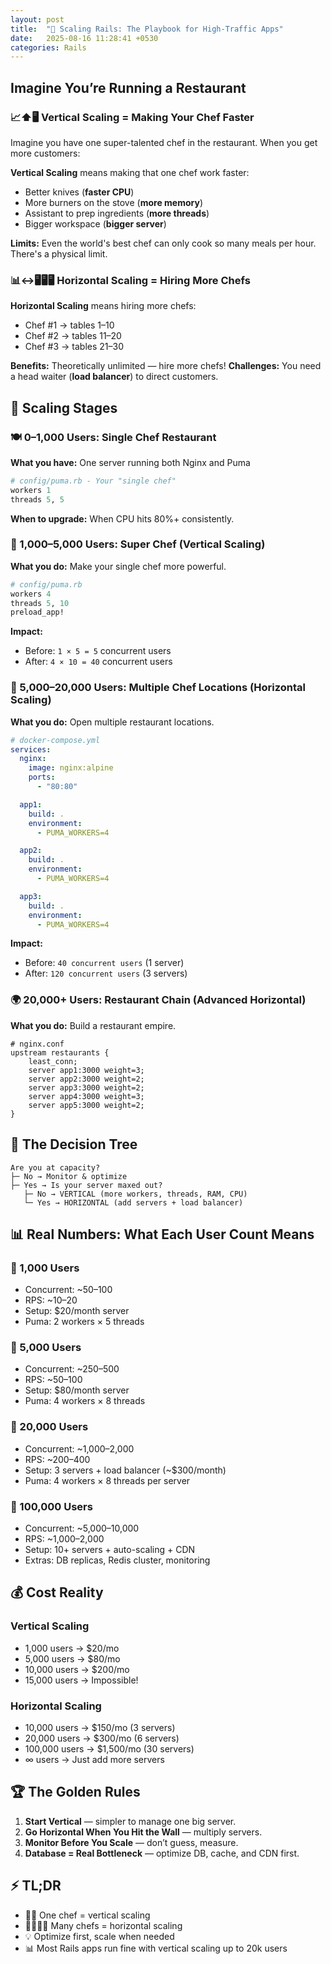 ```yaml
---
layout: post
title:  "🚀 Scaling Rails: The Playbook for High-Traffic Apps"
date:   2025-08-16 11:28:41 +0530
categories: Rails
---
```


## Imagine You’re Running a Restaurant

### 📈⬆️🖥️ Vertical Scaling = Making Your Chef Faster

Imagine you have one super-talented chef in the restaurant. When you get more customers:

**Vertical Scaling** means making that one chef work faster:
- Better knives (**faster CPU**)
- More burners on the stove (**more memory**)
- Assistant to prep ingredients (**more threads**)
- Bigger workspace (**bigger server**)

**Limits:** Even the world's best chef can only cook so many meals per hour. There's a physical limit.

### 📊↔️🖥️🖥️🖥️ Horizontal Scaling = Hiring More Chefs

**Horizontal Scaling** means hiring more chefs:
- Chef #1 → tables 1–10
- Chef #2 → tables 11–20
- Chef #3 → tables 21–30

**Benefits:** Theoretically unlimited — hire more chefs!
**Challenges:** You need a head waiter (**load balancer**) to direct customers.

## 👥 Scaling Stages

### 🍽️ 0–1,000 Users: Single Chef Restaurant

**What you have:** One server running both Nginx and Puma

```ruby
# config/puma.rb - Your "single chef"
workers 1
threads 5, 5
```

**When to upgrade:** When CPU hits 80%+ consistently.

### 💪 1,000–5,000 Users: Super Chef (Vertical Scaling)

**What you do:** Make your single chef more powerful.

```ruby
# config/puma.rb
workers 4
threads 5, 10
preload_app!
```

**Impact:**

* Before: `1 × 5 = 5` concurrent users
* After: `4 × 10 = 40` concurrent users

### 🏢 5,000–20,000 Users: Multiple Chef Locations (Horizontal Scaling)

**What you do:** Open multiple restaurant locations.

```yaml
# docker-compose.yml
services:
  nginx:
    image: nginx:alpine
    ports:
      - "80:80"

  app1:
    build: .
    environment:
      - PUMA_WORKERS=4

  app2:
    build: .
    environment:
      - PUMA_WORKERS=4

  app3:
    build: .
    environment:
      - PUMA_WORKERS=4
```

**Impact:**

* Before: `40 concurrent users` (1 server)
* After: `120 concurrent users` (3 servers)

### 🌍 20,000+ Users: Restaurant Chain (Advanced Horizontal)

**What you do:** Build a restaurant empire.

```nginx
# nginx.conf
upstream restaurants {
    least_conn;
    server app1:3000 weight=3;
    server app2:3000 weight=2;
    server app3:3000 weight=2;
    server app4:3000 weight=3;
    server app5:3000 weight=2;
}
```

## 🌳 The Decision Tree

```
Are you at capacity?
├─ No → Monitor & optimize
├─ Yes → Is your server maxed out?
   ├─ No → VERTICAL (more workers, threads, RAM, CPU)
   └─ Yes → HORIZONTAL (add servers + load balancer)
```

## 📊 Real Numbers: What Each User Count Means

### 👥 1,000 Users

* Concurrent: \~50–100
* RPS: \~10–20
* Setup: \$20/month server
* Puma: 2 workers × 5 threads

### 👥 5,000 Users

* Concurrent: \~250–500
* RPS: \~50–100
* Setup: \$80/month server
* Puma: 4 workers × 8 threads

### 👥 20,000 Users

* Concurrent: \~1,000–2,000
* RPS: \~200–400
* Setup: 3 servers + load balancer (\~\$300/month)
* Puma: 4 workers × 8 threads per server

### 👥 100,000 Users

* Concurrent: \~5,000–10,000
* RPS: \~1,000–2,000
* Setup: 10+ servers + auto-scaling + CDN
* Extras: DB replicas, Redis cluster, monitoring

## 💰 Cost Reality

### Vertical Scaling

* 1,000 users → \$20/mo
* 5,000 users → \$80/mo
* 10,000 users → \$200/mo
* 15,000 users → Impossible!

### Horizontal Scaling

* 10,000 users → \$150/mo (3 servers)
* 20,000 users → \$300/mo (6 servers)
* 100,000 users → \$1,500/mo (30 servers)
* ∞ users → Just add more servers

## 🏆 The Golden Rules

1. **Start Vertical** — simpler to manage one big server.
2. **Go Horizontal When You Hit the Wall** — multiply servers.
3. **Monitor Before You Scale** — don’t guess, measure.
4. **Database = Real Bottleneck** — optimize DB, cache, and CDN first.

## ⚡ TL;DR

* 🧑‍🍳 One chef = vertical scaling
* 👨‍🍳👩‍🍳 Many chefs = horizontal scaling
* 💡 Optimize first, scale when needed
* 📊 Most Rails apps run fine with vertical scaling up to 20k users
